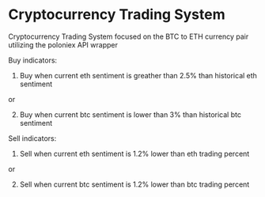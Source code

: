 # Cryptocurrency Trading System
Cryptocurrency Trading System focused on the BTC to ETH currency pair utilizing the poloniex API wrapper

Buy indicators: 

   1. Buy when current eth sentiment is greather than 2.5% than historical eth sentiment
   
   or
  
   2. Buy when current btc sentiment is lower than 3% than historical btc sentiment

Sell indicators:
   1. Sell when current eth sentiment is 1.2% lower than eth trading percent
  
   or
   
   2. Sell when current btc sentiment is 1.2% lower than btc trading percent
